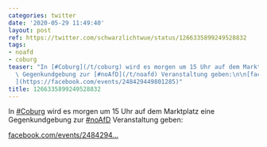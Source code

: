 ```yaml
---
categories: twitter
date: '2020-05-29 11:49:40'
layout: post
ref: https://twitter.com/schwarzlichtwue/status/1266335899249528832
tags:
- noafd
- coburg
teaser: "In [#Coburg](/t/coburg) wird es morgen um 15 Uhr auf dem Marktplatz eine\
  \ Gegenkundgebung zur [#noAfD](/t/noafd) Veranstaltung geben:\n\n[facebook.com/events/2484294\u2026\
  ](https://facebook.com/events/248429449801285)"
title: 1266335899249528832
---
```

In [#Coburg](/t/coburg) wird es morgen um 15 Uhr auf dem Marktplatz eine Gegenkundgebung zur [#noAfD](/t/noafd) Veranstaltung geben:

[facebook.com/events/2484294…](https://facebook.com/events/248429449801285)